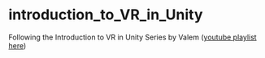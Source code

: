 # introduction_to_VR_in_Unity
Following the Introduction to VR in Unity Series by Valem ([youtube playlist here](https://www.youtube.com/watch?v=NU_cLqYrYjo&list=PLrk7hDwk64-a_gf7mBBduQb3PEBYnG4fU))
